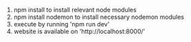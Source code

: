 1. npm install to install relevant node modules
2. npm install nodemon to install necessary nodemon modules
3. execute by running 'npm run dev'
4. website is available on 'http://localhost:8000/'

